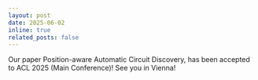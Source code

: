 ```yaml
---
layout: post
date: 2025-06-02 
inline: true
related_posts: false
---
```


Our paper Position-aware Automatic Circuit Discovery, has been accepted to ACL 2025 (Main Conference)! See you in Vienna!
